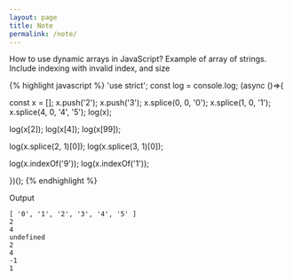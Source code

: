 ```yaml
---
layout: page
title: Note
permalink: /note/
---
```


How to use dynamic arrays in JavaScript? Example of array of strings. Include
indexing with invalid index, and size

{% highlight javascript %}
'use strict'; const log = console.log; (async ()=>{

const x = [];
x.push('2');
x.push('3');
x.splice(0, 0, '0');
x.splice(1, 0, '1');
x.splice(4, 0, '4', '5');
log(x);

log(x[2]);
log(x[4]);
log(x[99]);

log(x.splice(2, 1)[0]);
log(x.splice(3, 1)[0]);

log(x.indexOf('9'));
log(x.indexOf('1'));

})();
{% endhighlight %}

Output

```
[ '0', '1', '2', '3', '4', '5' ]
2
4
undefined
2
4
-1
1
```
